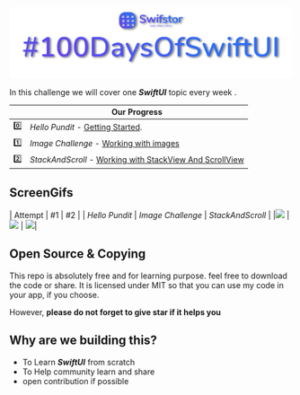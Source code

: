 <a href="https://swifstor.com"><img src="Images/swiftBanner.png" /></a>

In this challenge we will cover one ***_SwiftUI_*** topic every week .


|         | Our Progress  |
----------|-----------------
:zero: | _Hello Pundit_ - [Getting Started](https://github.com/KhamkhaDeveloper/100DaysOfSwiftUI/tree/master/HelloPundit).
:one: | _Image Challenge_ -  [Working with images](https://github.com/KhamkhaDeveloper/100DaysOfSwiftUI/tree/master/ImageChallenge)
:two: | _StackAndScroll_ -  [Working with StackView And ScrollView](https://github.com/KhamkhaDeveloper/100DaysOfSwiftUI/tree/master/ImageChallenge)

## ScreenGifs

| Attempt | #1  | #2  |
| _Hello Pundit_ | _Image Challenge_ | _StackAndScroll_ |
|<a href="https://swifstor.com"><img src="swiftui_lesson1.gif" /></a> | <a href="https://swifstor.com"><img src="swiftui_lesson2.gif" /></a> | <a href="https://swifstor.com"><img src="swiftui_lesson3.gif" /></a>|


## Open Source & Copying

This repo is absolutely free and for learning purpose. feel free to download the code or share.
It is licensed under MIT so that you can use my code in your app, if you choose.

However, **please do not forget to give star if it helps you**

## Why are we building this?

- To Learn ***SwiftUI*** from scratch
- To Help community learn and share
- open contribution if possible
